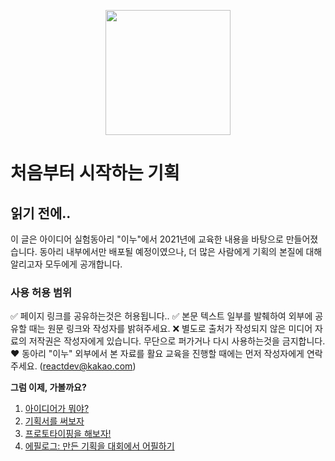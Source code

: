<p align="center"><img src="https://i.imgur.com/wUFdbUb.png" width="200px"></p>

# 처음부터 시작하는 기획

## 읽기 전에..
이 글은 아이디어 실험동아리 "이누"에서 2021년에 교육한 내용을 바탕으로 만들어졌습니다. 동아리 내부에서만 배포될 예정이였으나, 더 많은 사람에게 기획의 본질에 대해 알리고자 모두에게 공개합니다.

### 사용 허용 범위
✅ 페이지 링크를 공유하는것은 허용됩니다..
✅ 본문 텍스트 일부를 발췌하여 외부에 공유할 때는 원문 링크와 작성자를 밝혀주세요.
❌ 별도로 출처가 작성되지 않은 미디어 자료의 저작권은 작성자에게 있습니다. 무단으로 퍼가거나 다시 사용하는것을 금지합니다.
❤️ 동아리 "이누" 외부에서 본 자료를 활요 교육을 진행할 때에는 먼저 작성자에게 연락주세요. (reactdev@kakao.com)


**그럼 이제, 가볼까요?**
1. [아이디어가 뭐야?](./아이디어가_뭐야.html)
2. [기획서를 써보자](./기획서를_써보자.html)
3. [프로토타이핑을 해보자!](./프로토타이핑을_해보자.html)
4. [에필로그: 만든 기획을 대회에서 어필하기](./만든_기획을_대회에서_어필하기.html)
<!--stackedit_data:
eyJoaXN0b3J5IjpbLTEwMDI5OTg3NjAsNTA1NjIyOTIsMTY0Mz
E1MzkyOV19
-->